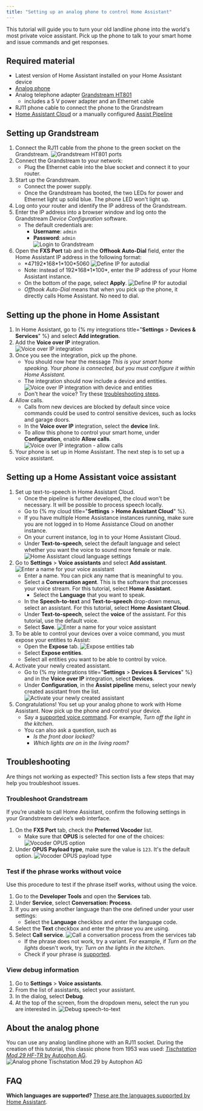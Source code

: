 ```yaml
---
title: "Setting up an analog phone to control Home Assistant"
---
```


This tutorial will guide you to turn your old landline phone into the
world's most private voice assistant. Pick up the phone to talk to
your smart home and issue commands and get responses.

<lite-youtube videoid="0YJzLIMrnGk" videotitle="Using an analog phone to control Home Assistant"></lite-youtube>

## Required material

* Latest version of Home Assistant installed on your Home Assistant device
* [Analog phone](#about-the-analog-phone)
* Analog telephone adapter 
  [Grandstream HT801](https://amzn.to/40k7mRa)
  * includes a 5&nbsp;V power adapter and an Ethernet cable
* RJ11 phone cable to connect the phone to the Grandstream
* [Home Assistant Cloud](https://www.nabucasa.com) or a manually configured [Assist Pipeline](/integrations/assist_pipeline)

## Setting up Grandstream

1. Connect the RJ11 cable from the phone to the green socket on the Grandstream.
   ![Grandstream HT801 ports](/images/assist/grandstream-ht801-interfaces.png)
1. Connect the Grandstream to your network: 
   * Plug the Ethernet cable into the blue socket and connect it to your router.
1. Start up the Grandstream.
   * Connect the power supply.
   * Once the Grandstream has booted, the two LEDs for power and Ethernet light up solid blue. The phone LED won't light up.
1. Log onto your router and identify the IP address of the Grandstream.
1. Enter the IP address into a browser window and log onto the Grandstream *Device Configuration* software.
   * The default credentials are:
     * **Username**: `admin`
     * **Password**: `admin`  
   ![Login to Grandstream](/images/assist/grandstream_login.png)
1. Open the **FXS Port** tab and in the **Offhook Auto-Dial** field, enter the Home Assistant IP address in the following format:
   * \*47192\*168\*1\*100\*5060
   ![Define IP for autodial](/images/assist/grandstream_autodial.png)
   * Note: instead of 192\*168\*1\*100\*, enter the IP address of your Home Assistant instance.
   * On the bottom of the page, select **Apply**. 
   ![Define IP for autodial](/images/assist/grandstream_apply.png)
   * *Offhook Auto-Dial* means that when you pick up the phone, it directly calls Home Assistant. No need to dial.

## Setting up the phone in Home Assistant

1. In Home Assistant, go to {% my integrations title="**Settings** > **Devices & Services**" %} and select **Add integration**.
1. Add the **Voice over IP** integration.   
    ![Voice over IP integration](/images/assist/voip_install.png)
1. Once you see the integration, pick up the phone.
   * You should now hear the message *This is your smart home speaking. Your phone is connected, but you must configure it within Home Assistant.*
   * The integration should now include a device and entities.
    ![Voice over IP integration with device and entities](/images/assist/voip_device_available.png)
   * Don't hear the voice? Try these [troubleshooting steps](projects/private-voice-assistant/voice_remote_classic_phone/#troubleshoot-grandstream).
1. Allow calls.
   * Calls from new devices are blocked by default since voice commands could be used to control sensitive devices, such as locks and garage doors.
   * In the **Voice over IP** integration, select the **device** link.
   * To allow this phone to control your smart home, under **Configuration**, enable **Allow calls**.   
   ![Voice over IP integration - allow calls](/images/assist/voip_configuration.png) 
1. Your phone is set up in Home Assistant. The next step is to set up a voice assistant.

## Setting up a Home Assistant voice assistant

1. Set up text-to-speech in Home Assistant Cloud.
   * Once the pipeline is further developed, the cloud won't be necessary. It will be possible to process speech locally. 
   * Go to {% my cloud title="**Settings** > **Home Assistant Cloud**" %}.
   * If you have multiple Home Assistance instances running, make sure you are not logged in to Home Assistance Cloud on another instance. 
   * On your current instance, log in to your Home Assistant Cloud.
   * Under **Text-to-speech**, select the default language and select whether you want the voice to sound more female or male.
   ![Home Assistant cloud language settings](/images/assist/ha-cloud-tts-01.png) 
1. Go to **Settings** > **Voice assistants** and select **Add assistant**.
   ![Enter a name for your voice assistant](/images/assist/assistant-give-name-01.png)
   * Enter a name. You can pick any name that is meaningful to you.
   * Select a **Conversation agent**. This is the software that processes your voice stream. 
   For this tutorial, select **Home Assistant**.
     * Select the **Language** that you want to speak.
   * In the **Speech-to-text** and **Text-to-speech** drop-down menus, select an assistant. For this tutorial, select **Home Assistant Cloud**.
   * Under **Text-to-speech**, select the **voice** of the assistant. For this tutorial, use the default voice.
   * Select **Save**.
   ![Enter a name for your voice assistant](/images/assist/assistant-stt-tts-define.png)
1. To be able to control your devices over a voice command, you must expose your entities to Assist:
   * Open the **Expose** tab.
   ![Expose entities tab](/images/assist/assistant-expose-01.png) 
   * Select **Expose entities**.
   * Select all entities you want to be able to control by voice.
1. Activate your newly created assistant. 
   * Go to {% my integrations title="**Settings** > **Devices & Services**" %} and in the **Voice over IP** integration, select **Devices**.
   * Under **Configuration**, in the **Assist pipeline** menu, select your newly created assistant from the list.   
      ![Activate your newly created assistant](/images/assist/voip-select-pipline.png)
1. Congratulations! You set up your analog phone to work with Home Assistant. Now pick up the phone and control your device. 
   * Say a [supported voice command](/docs/assist/builtin_sentences/). For example, *Turn off the light in the kitchen*.
   * You can also ask a question, such as
     *  *Is the front door locked?*
     *  *Which lights are on in the living room?*


## Troubleshooting

Are things not working as expected? This section lists a few steps that may help you troubleshoot issues.

### Troubleshoot Grandstream

If you’re unable to call Home Assistant, confirm the following settings in your Grandstream device’s web interface.

1. On the **FXS Port** tab, check the **Preferred Vocoder** list. 
   * Make sure that **OPUS** is selected for one of the choices:
   ![Vocoder OPUS option](/images/assist/grandstream_vocoder.png) 
1. Under **OPUS Payload type**, make sure the value is `123`. It's the default option.
   ![Vocoder OPUS payload type](/images/assist/grandstream_opus_payload.png) 


### Test if the phrase works without voice

Use this procedure to test if the phrase itself works, without using the voice.

1. Go to the **Developer Tools** and open the **Services** tab.
1. Under **Service**, select **Conversation: Process**.
1. If you are using another language than the one defined under your user settings:
   * Select the **Language** checkbox and enter the language code. 
1. Select the **Text** checkbox and enter the phrase you are using.
1. Select **Call service**.
![Call a conversation process from the services tab](/images/assist/conversation-service-01.png)
   * If the phrase does not work, try a variant. For example, if *Turn on the lights* doesn't work, try: *Turn on the lights in the kitchen*.
   * Check if your phrase is [supported](/docs/assist/builtin_sentences/).

### View debug information

1. Go to **Settings** > **Voice assistants**.
1. From the list of assistants, select your assistant.
1. In the dialog, select **Debug**.
1. At the top of the screen, from the dropdown menu, select the run you are interested in.
![Debug speech-to-text](/images/assist/assistant-debug-02.png)

## About the analog phone

You can use any analog landline phone with an RJ11 socket.
During the creation of this tutorial, this classic phone from 1953 was used:
[*Tischstation Mod.29 HF-TR* by Autophon AG](https://www.radiomuseum.org/r/autophon_tischstation_mod29_hf_tr.html).
![Analog phone Tischstation Mod.29 by Autophon AG](/images/assist/autophon-mod-29.jpg)

## FAQ

**Which languages are supported?**
[These are the languages supported by Home Assistant](https://developers.home-assistant.io/docs/voice/intent-recognition/supported-languages/).
